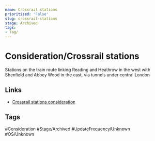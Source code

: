 ```yaml
---
name: Crossrail stations
prioritised: 'False'
slug: crossrail-stations
stage: Archived
tags:
- Tag/
---
```


# Consideration/Crossrail stations

Stations on the train route linking Reading and Heathrow in the west with Shenfield and Abbey Wood in the east, via tunnels under central London

## Links

* [Crossrail stations consideration](https://design.planning.data.gov.uk/planning-consideration/crossrail-stations)

## Tags

#Consideration #Stage/Archived #UpdateFrequency/Unknown #OS/Unknown